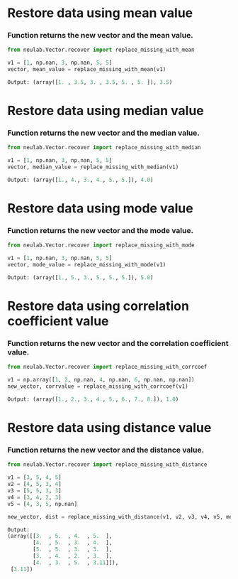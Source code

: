 # Restore data using mean value
### Function returns the new vector and the mean value.
```python
from neulab.Vector.recover import replace_missing_with_mean

v1 = [1, np.nan, 3, np.nan, 5, 5]
vector, mean_value = replace_missing_with_mean(v1)

Output: (array([1. , 3.5, 3. , 3.5, 5. , 5. ]), 3.5)
```
# Restore data using median value
### Function returns the new vector and the median value.
```python
from neulab.Vector.recover import replace_missing_with_median

v1 = [1, np.nan, 3, np.nan, 5, 5]
vector, median_value = replace_missing_with_median(v1)

Output: (array([1., 4., 3., 4., 5., 5.]), 4.0)
```
# Restore data using mode value
### Function returns the new vector and the mode value.
```python
from neulab.Vector.recover import replace_missing_with_mode

v1 = [1, np.nan, 3, np.nan, 5, 5]
vector, mode_value = replace_missing_with_mode(v1)

Output: (array([1., 5., 3., 5., 5., 5.]), 5.0)
```
# Restore data using correlation coefficient value
### Function returns the new vector and the correlation coefficient value.
```python
from neulab.Vector.recover import replace_missing_with_corrcoef

v1 = np.array([1, 2, np.nan, 4, np.nan, 6, np.nan, np.nan])
new_vector, corrvalue = replace_missing_with_corrcoef(v1)

Output: (array([1., 2., 3., 4., 5., 6., 7., 8.]), 1.0)
```
# Restore data using distance value
### Function returns the new vector and the distance value.
```python
from neulab.Vector.recover import replace_missing_with_distance

v1 = [3, 5, 4, 5]
v2 = [4, 5, 3, 4]
v3 = [5, 5, 3, 3]
v4 = [3, 4, 2, 3]
v5 = [4, 3, 5, np.nan]

new_vector, dist = replace_missing_with_distance(v1, v2, v3, v4, v5, metric='euclidean')

Output: 
(array([[3.  , 5.  , 4.  , 5.  ],
        [4.  , 5.  , 3.  , 4.  ],
        [5.  , 5.  , 3.  , 3.  ],
        [3.  , 4.  , 2.  , 3.  ],
        [4.  , 3.  , 5.  , 3.11]]),
 [3.11])
```